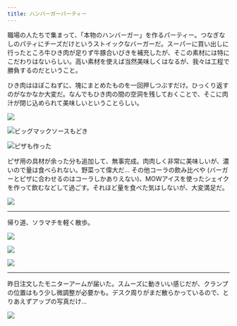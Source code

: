 ```yaml
---
title: ハンバーガーパーティー
---
```


職場の人たちで集まって、「本物のハンバーガー」を作るパーティー。つなぎなしのパティにチーズだけというストイックなバーガーだ。スーパーに買い出しに行ったところ牛ひき肉が足りず牛豚合いびきを補充したが、そこの素材には特にこだわりはないらしい。高い素材を使えば当然美味しくはなるが、我々は工程で勝負するのだということ。

ひき肉はほぼこねずに、塊にまとめたものを一回押しつぶすだけ。ひっくり返すのがなかなか大変だ。なんでもひき肉の間の空洞を残しておくことで、そこに肉汁が閉じ込められて美味しいということらしい。

![](https://ceshmina-photos.s3.ap-northeast-1.amazonaws.com/medium/202407/20240713-141013.webp)

![ビッグマックソースもどき](https://ceshmina-photos.s3.ap-northeast-1.amazonaws.com/medium/202407/20240713-141038.webp)

![ピザも作った](https://ceshmina-photos.s3.ap-northeast-1.amazonaws.com/medium/202407/20240713-141510.webp)

ピザ用の具材が余った分も追加して、無事完成。肉肉しく非常に美味しいが、濃いので量は食べられない。野菜って偉大だ... その他コーラの飲み比べや (バーガーとピザに合わせるのはコーラしかありえない)、MOWアイスを使ったシェイクを作って飲むなどして過ごす。それほど量を食べた気はしないが、大変満足だ。

![](https://ceshmina-photos.s3.ap-northeast-1.amazonaws.com/medium/202407/20240713-154511.webp)

---

帰り道、ソラマチを軽く散歩。

![](https://ceshmina-photos.s3.ap-northeast-1.amazonaws.com/medium/202407/20240713-183736.webp)

![](https://ceshmina-photos.s3.ap-northeast-1.amazonaws.com/medium/202407/20240713-184210.webp)

![](https://ceshmina-photos.s3.ap-northeast-1.amazonaws.com/medium/202407/20240713-184305.webp)

---

昨日注文したモニターアームが届いた。スムーズに動きいい感じだが、クランプの位置はもう少し微調整が必要かも。デスク周りがまだ散らかっているので、とりあえずアップの写真だけ...

![](https://ceshmina-photos.s3.ap-northeast-1.amazonaws.com/medium/202407/20240713-210621.webp)
